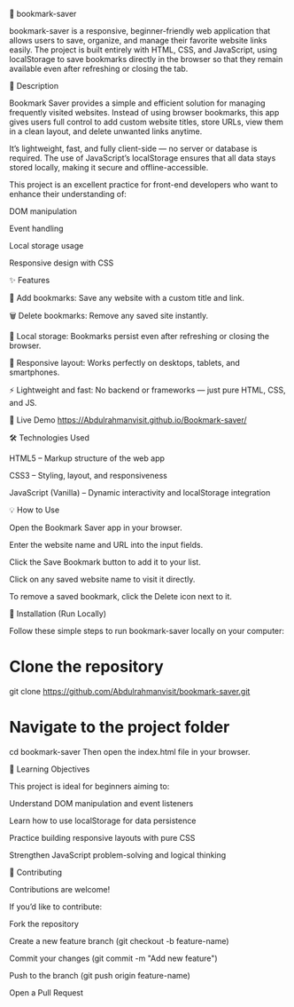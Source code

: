 🔖 bookmark-saver

bookmark-saver is a responsive, beginner-friendly web application that allows users to save, organize, and manage their favorite website links easily. The project is built entirely with HTML, CSS, and JavaScript, using localStorage to save bookmarks directly in the browser so that they remain available even after refreshing or closing the tab.

🧭 Description

Bookmark Saver provides a simple and efficient solution for managing frequently visited websites.
Instead of using browser bookmarks, this app gives users full control to add custom website titles, store URLs, view them in a clean layout, and delete unwanted links anytime.

It’s lightweight, fast, and fully client-side — no server or database is required. The use of JavaScript’s localStorage ensures that all data stays stored locally, making it secure and offline-accessible.

This project is an excellent practice for front-end developers who want to enhance their understanding of:

DOM manipulation

Event handling

Local storage usage

Responsive design with CSS

✨ Features

🔗 Add bookmarks: Save any website with a custom title and link.

🗑️ Delete bookmarks: Remove any saved site instantly.

💾 Local storage: Bookmarks persist even after refreshing or closing the browser.

📱 Responsive layout: Works perfectly on desktops, tablets, and smartphones.

⚡ Lightweight and fast: No backend or frameworks — just pure HTML, CSS, and JS.

🚀 Live Demo
https://Abdulrahmanvisit.github.io/Bookmark-saver/

🛠️ Technologies Used

HTML5 – Markup structure of the web app

CSS3 – Styling, layout, and responsiveness

JavaScript (Vanilla) – Dynamic interactivity and localStorage integration

💡 How to Use

Open the Bookmark Saver app in your browser.

Enter the website name and URL into the input fields.

Click the Save Bookmark button to add it to your list.

Click on any saved website name to visit it directly.

To remove a saved bookmark, click the Delete icon next to it.

📂 Installation (Run Locally)

Follow these simple steps to run bookmark-saver locally on your computer:
# Clone the repository
git clone https://github.com/Abdulrahmanvisit/bookmark-saver.git

# Navigate to the project folder
cd bookmark-saver
Then open the index.html file in your browser.

🧠 Learning Objectives

This project is ideal for beginners aiming to:

Understand DOM manipulation and event listeners

Learn how to use localStorage for data persistence

Practice building responsive layouts with pure CSS

Strengthen JavaScript problem-solving and logical thinking

🤝 Contributing

Contributions are welcome!

If you’d like to contribute:

Fork the repository

Create a new feature branch (git checkout -b feature-name)

Commit your changes (git commit -m "Add new feature")

Push to the branch (git push origin feature-name)

Open a Pull Request
